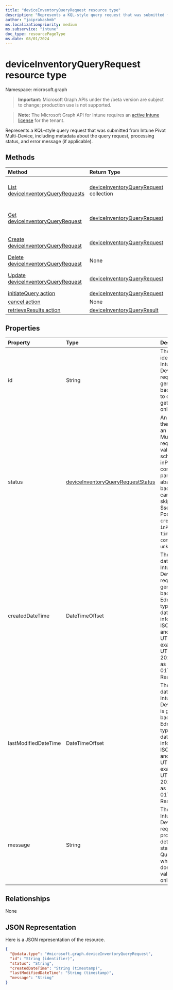 ```yaml
---
title: "deviceInventoryQueryRequest resource type"
description: "Represents a KQL-style query request that was submitted from Intune Pivot Multi-Device, including metadata about the query request, processing status, and error message (if applicable)."
author: "jaiprakashmb"
ms.localizationpriority: medium
ms.subservice: "intune"
doc_type: resourcePageType
ms.date: 08/01/2024
---
```


# deviceInventoryQueryRequest resource type

Namespace: microsoft.graph

> **Important:** Microsoft Graph APIs under the /beta version are subject to change; production use is not supported.

> **Note:** The Microsoft Graph API for Intune requires an [active Intune license](https://go.microsoft.com/fwlink/?linkid=839381) for the tenant.

Represents a KQL-style query request that was submitted from Intune Pivot Multi-Device, including metadata about the query request, processing status, and error message (if applicable).

## Methods
|Method|Return Type|Description|
|:---|:---|:---|
|[List deviceInventoryQueryRequests](../api/intune-multidevicepivotservice-deviceinventoryqueryrequest-list.md)|[deviceInventoryQueryRequest](../resources/intune-multidevicepivotservice-deviceinventoryqueryrequest.md) collection|List properties and relationships of the [deviceInventoryQueryRequest](../resources/intune-multidevicepivotservice-deviceinventoryqueryrequest.md) objects.|
|[Get deviceInventoryQueryRequest](../api/intune-multidevicepivotservice-deviceinventoryqueryrequest-get.md)|[deviceInventoryQueryRequest](../resources/intune-multidevicepivotservice-deviceinventoryqueryrequest.md)|Read properties and relationships of the [deviceInventoryQueryRequest](../resources/intune-multidevicepivotservice-deviceinventoryqueryrequest.md) object.|
|[Create deviceInventoryQueryRequest](../api/intune-multidevicepivotservice-deviceinventoryqueryrequest-create.md)|[deviceInventoryQueryRequest](../resources/intune-multidevicepivotservice-deviceinventoryqueryrequest.md)|Create a new [deviceInventoryQueryRequest](../resources/intune-multidevicepivotservice-deviceinventoryqueryrequest.md) object.|
|[Delete deviceInventoryQueryRequest](../api/intune-multidevicepivotservice-deviceinventoryqueryrequest-delete.md)|None|Deletes a [deviceInventoryQueryRequest](../resources/intune-multidevicepivotservice-deviceinventoryqueryrequest.md).|
|[Update deviceInventoryQueryRequest](../api/intune-multidevicepivotservice-deviceinventoryqueryrequest-update.md)|[deviceInventoryQueryRequest](../resources/intune-multidevicepivotservice-deviceinventoryqueryrequest.md)|Update the properties of a [deviceInventoryQueryRequest](../resources/intune-multidevicepivotservice-deviceinventoryqueryrequest.md) object.|
|[initiateQuery action](../api/intune-multidevicepivotservice-deviceinventoryqueryrequest-initiatequery.md)|[deviceInventoryQueryRequest](../resources/intune-multidevicepivotservice-deviceinventoryqueryrequest.md)||
|[cancel action](../api/intune-multidevicepivotservice-deviceinventoryqueryrequest-cancel.md)|None||
|[retrieveResults action](../api/intune-multidevicepivotservice-deviceinventoryqueryrequest-retrieveresults.md)|[deviceInventoryQueryResult](../resources/intune-multidevicepivotservice-deviceinventoryqueryresult.md)||

## Properties
|Property|Type|Description|
|:---|:---|:---|
|id|String|The unique identifier of an Intune Pivot Multi-Device query request, which is generated by the backend and used to check status and get results. Read-only.|
|status|[deviceInventoryQueryRequestStatus](../resources/intune-multidevicepivotservice-deviceinventoryqueryrequeststatus.md)|An enum indicating the current status of an Intune Pivot Multi-Device query request. Possible values are: scheduled (default), inProgress, completed, failed, partiallySucceeded, abandoned, badInput, throttled, canceled, and skipped. Supports: $select. Read-only. Possible values are: `created`, `submitted`, `inProgress`, `timedOut`, `failed`, `completed`, `unknownFutureValue`.|
|createdDateTime|DateTimeOffset|The created datetime of an Intune Pivot Multi-Device query request, which is generated by the backend. The Edm.DateTimeOffset type represents date and time information using ISO 8601 format and is always in UTC time. For example, midnight UTC on January 1, 2024 is represented as 2024-01-01T00:00:00Z. Read-only.|
|lastModifiedDateTime|DateTimeOffset|The last modified datetime of an Intune Pivot Multi-Device query, which is generated by the backend. The Edm.DateTimeOffset type represents date and time information using ISO 8601 format and is always in UTC time. For example, midnight UTC on January 1, 2024 is represented as 2024-01-01T00:00:00Z. Read-only.|
|message|String|The message of an Intune Pivot Multi-Device query request, which provides more details on the status. For example, Query is malformed. when the query text doesn't pass validations. Read-only.|

## Relationships
None

## JSON Representation
Here is a JSON representation of the resource.
<!-- {
  "blockType": "resource",
  "keyProperty": "id",
  "@odata.type": "microsoft.graph.deviceInventoryQueryRequest"
}
-->
``` json
{
  "@odata.type": "#microsoft.graph.deviceInventoryQueryRequest",
  "id": "String (identifier)",
  "status": "String",
  "createdDateTime": "String (timestamp)",
  "lastModifiedDateTime": "String (timestamp)",
  "message": "String"
}
```
